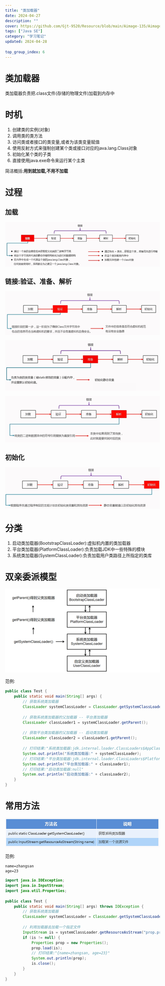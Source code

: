 ```yaml
---
title: "类加载器"
date: 2024-04-27
description: ""
cover: https://github.com/Gjt-9520/Resource/blob/main/Aimage-135/Aimage135.jpg?raw=true
tags: ["Java SE"]
category: "学习笔记"
updated: 2024-04-28
 
top_group_index: 6
---
```


# 类加载器

类加载器负责把.class文件(存储的物理文件)加载到内存中

# 时机

1. 创建类的实例(对象)
2. 调用类的类方法
3. 访问类或者接口的类变量,或者为该类变量赋值
4. 使用反射方式来强制创建某个类或接口对应的java.lang.Class对象
5. 初始化某个类的子类
6. 直接使用java.exe命令来运行某个主类

简洁概括:**用到就加载,不用不加载**

# 过程

## 加载

![加载](../images/类加载的过程_加载.png)

## 链接:验证、准备、解析

![验证](../images/类加载的过程_验证.png)

![准备](../images/类加载的过程_准备.png)

![解析](../images/类的加载过程_解析.png)

## 初始化

![初始化](../images/类的加载过程_初始化.png)

# 分类

1. 启动类加载器(BootstrapClassLoader):虚拟机内置的类加载器
2. 平台类加载器(PlatformClassLoader):负责加载JDK中一些特殊的模块
3. 系统类加载器(SystemClassLoader):负责加载用户类路径上所指定的类库

# 双亲委派模型

![双亲委派模型](../images/双亲委派模型.png)

范例:

```java
public class Test {
    public static void main(String[] args) {
        // 获取系统类加载器
        ClassLoader systemClassLoader = ClassLoader.getSystemClassLoader();

        // 获取系统类加载器的父加载器 -- 平台类加载器
        ClassLoader classLoader1 = systemClassLoader.getParent();

        // 获取平台类加载器的父加载器 -- 启动类加载器
        ClassLoader classLoader2 = classLoader1.getParent();

        // 打印结果:"系统类加载器:jdk.internal.loader.ClassLoaders$AppClassLoader@36baf30c"
        System.out.println("系统类加载器:" + systemClassLoader);
        // 打印结果:"平台类加载器:jdk.internal.loader.ClassLoaders$PlatformClassLoader@12edcd21"
        System.out.println("平台类加载器:" + classLoader1);
        // 打印结果:"启动类加载器:null"
        System.out.println("启动类加载器:" + classLoader2);
    }
}
```

# 常用方法

![类加载器的常用方法](../images/类加载器的常用方法.png)

范例:

```properties
name=zhangsan
age=23
```

```java
import java.io.IOException;
import java.io.InputStream;
import java.util.Properties;

public class Test {
    public static void main(String[] args) throws IOException {
        // 获取系统类加载器
        ClassLoader systemClassLoader = ClassLoader.getSystemClassLoader();

        // 利用加载器去加载一个指定文件
        InputStream is = systemClassLoader.getResourceAsStream("prop.properties");
        if (is != null) {
            Properties prop = new Properties();
            prop.load(is);
            // 打印结果:"{name=zhangsan, age=23}"
            System.out.println(prop);
            is.close();
        }
    }
}
```